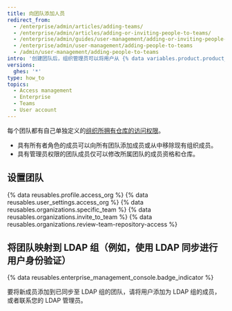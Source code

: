 ```yaml
---
title: 向团队添加人员
redirect_from:
  - /enterprise/admin/articles/adding-teams/
  - /enterprise/admin/articles/adding-or-inviting-people-to-teams/
  - /enterprise/admin/guides/user-management/adding-or-inviting-people-to-teams/
  - /enterprise/admin/user-management/adding-people-to-teams
  - /admin/user-management/adding-people-to-teams
intro: '创建团队后，组织管理员可以将用户从 {% data variables.product.product_location %} 添加到团队并决定他们可以访问哪些仓库。'
versions:
  ghes: '*'
type: how_to
topics:
  - Access management
  - Enterprise
  - Teams
  - User account
---
```


每个团队都有自己单独定义的[组织所拥有仓库的访问权限](/articles/permission-levels-for-an-organization)。

- 具有所有者角色的成员可以向所有团队添加成员或从中移除现有组织成员。
- 具有管理员权限的团队成员仅可以修改所属团队的成员资格和仓库。

## 设置团队

{% data reusables.profile.access_org %}
{% data reusables.user_settings.access_org %}
{% data reusables.organizations.specific_team %}
{% data reusables.organizations.invite_to_team %}
{% data reusables.organizations.review-team-repository-access %}

## 将团队映射到 LDAP 组（例如，使用 LDAP 同步进行用户身份验证）

{% data reusables.enterprise_management_console.badge_indicator %}

要将新成员添加到已同步至 LDAP 组的团队，请将用户添加为 LDAP 组的成员，或者联系您的 LDAP 管理员。
